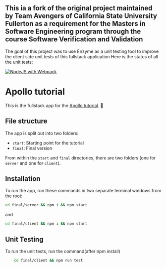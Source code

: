 ## This ia a fork of the original project maintained by Team Avengers of California State University Fullerton as a requirement for the Masters in Software Engineering program through the course Software Verification and Validation

The goal of this project was to use Enzyme as a unit testing tool to improve the client side unit tests of this fullstack application
Here is the status of all the unit tests:

[![NodeJS with Webpack](https://github.com/CSUF-Avengers/fullstack-tutorial/actions/workflows/webpack.yml/badge.svg)](https://github.com/CSUF-Avengers/fullstack-tutorial/actions/workflows/webpack.yml)

# Apollo tutorial

This is the fullstack app for the [Apollo tutorial](http://apollographql.com/docs/tutorial/introduction.html). 🚀

## File structure

The app is split out into two folders:
- `start`: Starting point for the tutorial
- `final`: Final version

From within the `start` and `final` directories, there are two folders (one for `server` and one for `client`).

## Installation

To run the app, run these commands in two separate terminal windows from the root:

```bash
cd final/server && npm i && npm start
```

and

```bash
cd final/client && npm i && npm start
```
## Unit Testing

To run the unit tests, run the command(after npm install)
```bash
    cd final/client && npm run test
```
